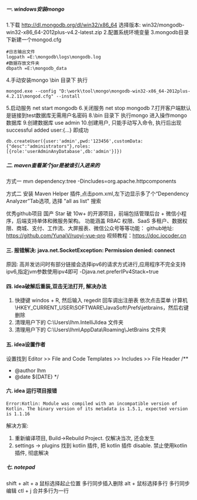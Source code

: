 ##### 一. windows安装mongo
1.下载
http://dl.mongodb.org/dl/win32/x86_64
选择版本: win32/mongodb-win32-x86_64-2012plus-v4.2-latest.zip
2.配置系统环境变量
3.mongodb目录下新建一个mongod.cfg
```$xslt
#日志输出文件
logpath =E:\mongodb\logs\mongodb.log
#数据存放文件夹
dbpath =E:\mongodb_data
```
4.手动安装mongo \bin 目录下 执行 
```$xslt
mongod.exe --config "D:\work\tool\mongo\mongodb-win32-x86_64-2012plus-4.2.11\mongod.cfg" --install
```
5.启动服务 net start mongodb
6.关闭服务 net stop mongodb
7.打开客户端默认是链接到test数据库无需用户名密码
8.\bin 目录下 执行mongo 进入操作mongo数据库
9.创建数据库 use admin
10.创建用户, 只能手动写入命令, 执行后出现 successful added user:{...} 即成功
```$xslt
db.createUser({user:'admin',pwd:'123456',customData:{"desc":"administrators"},roles:[{role:'userAdminAnyDatabase',db:'admin'}]})

```

##### 二. maven查看某个jar是被谁引入进来的 
方式一
mvn dependency:tree -Dincludes=org.apache.httpcomponents

方式二
安装 Maven Helper 插件,点击pom.xml,左下边显示多了个“Dependency Analyzer”Tab选项, 选择 "all as list" 搜索


优秀github项目
国产 Star 破 10w+ 的开源项目，前端包括管理后台 + 微信小程序，后端支持单体和微服务架构。
功能涵盖 RBAC 权限、SaaS 多租户、数据权限、商城、支付、工作流、大屏报表、微信公众号等等功能：
github地址: https://github.com/YunaiV/ruoyi-vue-pro
视频教程：https://doc.iocoder.cn

#### 三. 报错解决: java.net.SocketException: Permission denied: connect
原因: 高并发访问时有部分链接会选择ipv6的请求方式进行,应用程序不完全支持ipv6,指定jvm参数使用ipv4即可
-Djava.net.preferIPv4Stack=true

#### 四. idea破解后重装,双击无法打开, 解决办法
1. 快捷键 windos + R, 然后输入 regedit 回车调出注册表 依次点击菜单 计算机\HKEY_CURRENT_USER\SOFTWARE\JavaSoft\Prefs\jetbrains，然后右键删除 
2. 清理用户下的 C:\Users\lhm\.IntelliJIdea 文件夹
3. 清理用户下的 C:\Users\lhm\AppData\Roaming\JetBrains 文件夹

#### 五. idea设置作者
设置找到 Editor >> File and Code Templates >> Includes >> File Header 
/**
 * @author lhm
 * @date ${DATE}
 */
 
 #### 六. idea 运行项目报错 
 ```aidl
Error:Kotlin: Module was compiled with an incompatible version of Kotlin. The binary version of its metadata is 1.5.1, expected version is 1.1.16
```
解决方案:
1. 重新编译项目, Build->Rebuild Project. 仅解决当次, 还会发生
2. settings -> plugins 找到 kotlin 插件, 把 kotlin 插件 disable. 禁止使用kotlin插件, 彻底解决


##### 七. notepad
shift + alt + a 鼠标选择起止位置 多行同步插入删除
alt + 鼠标选择多行 多行同步编辑
ctl + j 合并多行为一行
